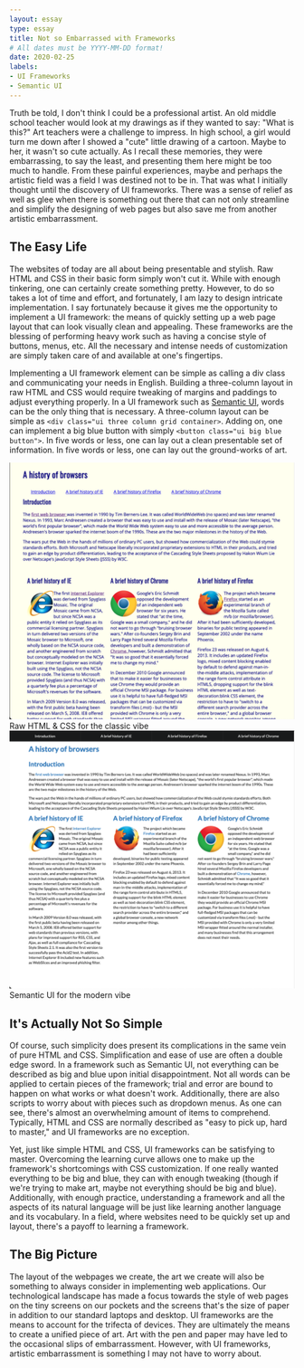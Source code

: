 ```yaml
---
layout: essay
type: essay
title: Not so Embarrassed with Frameworks
# All dates must be YYYY-MM-DD format!
date: 2020-02-25
labels:
- UI Frameworks
- Semantic UI
---
```


Truth be told, I don't think I could be a professional artist.  An old middle school teacher would look at my drawings as if they wanted to say: "What is this?"  Art teachers were a challenge to impress.  In high school, a girl would turn me down after I showed a "cute" little drawing of a cartoon.  Maybe to her, it wasn't so cute actually.  As I recall these memories, they were embarrassing, to say the least, and presenting them here might be too much to handle. From these painful experiences, maybe and perhaps the artistic field was a field I was destined not to be in.  That was what I initially thought until the discovery of UI frameworks.  There was a sense of relief as well as glee when there is something out there that can not only streamline and simplify the designing of web pages but also save me from another artistic embarrassment. 

## The Easy Life

The websites of today are all about being presentable and stylish.  Raw HTML and CSS in their basic form simply won't cut it.  While with enough tinkering, one can certainly create something pretty.  However, to do so takes a lot of time and effort, and fortunately, I am lazy to design intricate implementation. I say fortunately because it gives me the opportunity to implement a UI framework: the means of quickly setting up a web page layout that can look visually clean and appealing.  These frameworks are the blessing of performing heavy work such as having a concise style of buttons, menus, etc.  All the necessary and intense needs of customization are simply taken care of and available at one's fingertips.

Implementing a UI framework element can be simple as calling a div class and communicating your needs in English.  Building a three-column layout in raw HTML and CSS would require tweaking of margins and paddings to adjust everything properly.  In a UI framework such as [Semantic UI](https://semantic-ui.com/), words can be the only thing that is necessary.  A three-column layout can be simple as ```<div class="ui three column grid container>```. Adding on, one can implement a big blue button with simply ```<button class="ui big blue button">```.  In five words or less, one can lay out a clean presentable set of information.  In five words or less, one can lay out the ground-works of art.

<div class="ui two column grid container">
  <div class="column">
    <div class="ui fluid card"><img class="ui floated image" alt="Raw" src="../images/E37_Raw.png"></div>
    <div class="text">Raw HTML & CSS for the classic vibe</div>
  </div>
  <div class="column">
    <div class="ui fluid card"><img class="ui floated image" alt="Semantic" src="../images/E37_Semantic.png"></div>
    <div class="text">Semantic UI for the modern vibe</div>
  </div>
</div>

## It's Actually Not So Simple

Of course, such simplicity does present its complications in the same vein of pure HTML and CSS.  Simplification and ease of use are often a double edge sword.  In a framework such as Semantic UI, not everything can be described as big and blue upon initial disappointment.  Not all words can be applied to certain pieces of the framework; trial and error are bound to happen on what works or what doesn't work.  Additionally, there are also scripts to worry about with pieces such as dropdown menus.  As one can see, there's almost an overwhelming amount of items to comprehend.  Typically, HTML and CSS are normally described as "easy to pick up, hard to master," and UI frameworks are no exception.

Yet, just like simple HTML and CSS, UI frameworks can be satisfying to master.  Overcoming the learning curve allows one to make up the framework's shortcomings with CSS customization.  If one really wanted everything to be big and blue, they can with enough tweaking (though if we're trying to make art, maybe not everything should be big and blue).  Additionally, with enough practice, understanding a framework and all the aspects of its natural language will be just like learning another language and its vocabulary.  In a field, where websites need to be quickly set up and layout, there's a payoff to learning a framework.

## The Big Picture

The layout of the webpages we create, the art we create will also be something to always consider in implementing web applications.  Our technological landscape has made a focus towards the style of web pages on the tiny screens on our pockets and the screens that's the size of paper in addition to our standard laptops and desktop.  UI frameworks are the means to account for the trifecta of devices.  They are ultimately the means to create a unified piece of art.  Art with the pen and paper may have led to the occasional slips of embarrassment.  However, with UI frameworks, artistic embarrassment is something I may not have to worry about.






